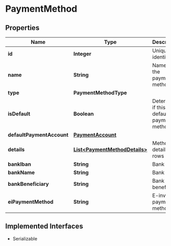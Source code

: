 

# PaymentMethod


## Properties

| Name | Type | Description | Notes |
|------------ | ------------- | ------------- | -------------|
|**id** | **Integer** | Unique identifier |  [optional] |
|**name** | **String** | Name of the payment method |  [optional] |
|**type** | **PaymentMethodType** |  |  [optional] |
|**isDefault** | **Boolean** | Determines if this is the default payment method. |  [optional] |
|**defaultPaymentAccount** | [**PaymentAccount**](PaymentAccount.md) |  |  [optional] |
|**details** | [**List&lt;PaymentMethodDetails&gt;**](PaymentMethodDetails.md) | Method details rows |  [optional] |
|**bankIban** | **String** | Bank iban |  [optional] |
|**bankName** | **String** | Bank name |  [optional] |
|**bankBeneficiary** | **String** | Bank beneficiary |  [optional] |
|**eiPaymentMethod** | **String** | E-invoice payment method |  [optional] |


## Implemented Interfaces

* Serializable


